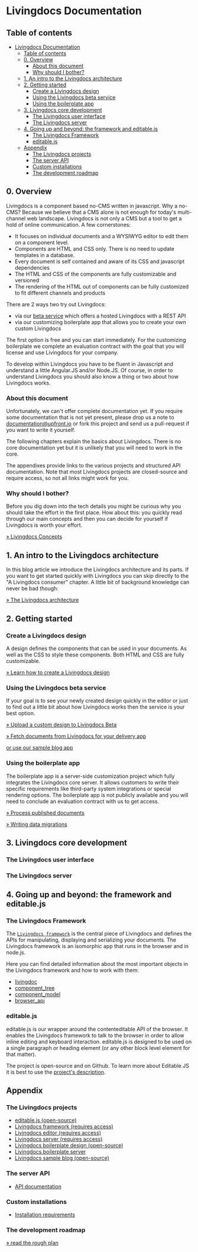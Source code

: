 
# Livingdocs Documentation

## Table of contents

<!-- TOC depthFrom:1 depthTo:6 withLinks:1 updateOnSave:1 orderedList:0 -->

- [Livingdocs Documentation](#livingdocs-documentation)
	- [Table of contents](#table-of-contents)
	- [0. Overview](#0-overview)
		- [About this document](#about-this-document)
		- [Why should I bother?](#why-should-i-bother)
	- [1. An intro to the Livingdocs architecture](#1-an-intro-to-the-livingdocs-architecture)
	- [2. Getting started](#2-getting-started)
		- [Create a Livingdocs design](#create-a-livingdocs-design)
		- [Using the Livingdocs beta service](#using-the-livingdocs-beta-service)
		- [Using the boilerplate app](#using-the-boilerplate-app)
	- [3. Livingdocs core development](#3-livingdocs-core-development)
		- [The Livingdocs user interface](#the-livingdocs-user-interface)
		- [The Livingdocs server](#the-livingdocs-server)
	- [4. Going up and beyond: the framework and editable.js](#4-going-up-and-beyond-the-framework-and-editablejs)
		- [The Livingdocs Framework](#the-livingdocs-framework)
		- [editable.js](#editablejs)
	- [Appendix](#appendix)
		- [The Livingdocs projects](#the-livingdocs-projects)
		- [The server API](#the-server-api)
		- [Custom installations](#custom-installations)
		- [The development roadmap](#the-development-roadmap)

<!-- /TOC -->

## 0. Overview

Livingdocs is a component based no-CMS written in javascript. Why a no-CMS? Because we
believe that a CMS alone is not enough for today's multi-channel web landscape. Livingdocs is
not only a CMS but a tool to get a hold of online communication.
A few cornerstones:
- It focuses on individual documents and a WYSIWYG editor to edit them on a component level.
- Components are HTML and CSS only. There is no need to update templates in a database.
- Every document is self contained and aware of its CSS and javascript dependencies
- The HTML and CSS of the components are fully customizable and versioned
- The rendering of the HTML out of components can be fully customized to fit different channels and products

There are 2 ways two try out Livingdocs:
- via our [beta service](http://www.livingdocs-beta.io) which offers a hosted Livingdocs with a REST API
- via our customizing boilerplate app that allows you to create your own custom Livingdocs

The first option is free and you can start immediately. For the customizing boilerplate we complete an evaluation contract with the goal that you will license and use Livingdocs for your company.

To develop within Livingdocs you have to be fluent in Javascript and understand a little Angular.JS and/or Node.JS. Of course, in order to understand Livingdocs you should also know a thing or two about how Livingdocs works.

### About this document

Unfortunately, we can't offer complete documentation yet. If you require some documentation that is not yet present, please drop us a note to documentation@upfront.io or fork this project and send us a pull-request if you want to write it yourself.

The following chapters explain the basics about Livingdocs. There is no core documentation yet but it is unlikely that you will need to work in the core.

The appendixes provide links to the various projects and structured API documentation. Note that most Livingdocs projects are closed-source and require access, so not all links might work for you.

### Why should I bother?

Before you dig down into the tech details you might be curious why you should take the effort in the first place. How about this: you quickly read through our main concepts and then you can decide for yourself if Livingdocs is worth your effort.

[» Livingdocs Concepts](concepts/main_concepts.md)

## 1. An intro to the Livingdocs architecture

In this blog article we introduce the Livingdocs architecture and its parts. If you want to get started quickly with Livingdocs you can skip directly to the "A Livingdocs consumer" chapter. A little bit of background knowledge can never be bad though:

[» The Livingdocs architecture](http://blog.livingdocs.io/articles/1739)

## 2. Getting started

### Create a Livingdocs design

A design defines the components that can be used in your documents. As well as the CSS to style these components. Both HTML and CSS are fully customizable.

[» Learn how to create a Livingdocs design](./design/create_designs.md)

### Using the Livingdocs beta service

If your goal is to see your newly created design quickly in the editor or just to find out a little bit about how Livingdocs works then the service is your best option.

[» Upload a custom design to Livingdocs Beta](./design/upload.md)

[» Fetch documents from Livingdocs for your delivery app](delivery/api_essentials.md)

[or use our sample blog app](https://github.com/upfrontIO/livingdocs-delivery)

### Using the boilerplate app

The boilerplate app is a server-side customization project which fully integrates the Livingdocs core server. It allows customers to write their specific requirements like third-party system integrations or special rendering options.
The boilerplate app is not publicly available and you will need to conclude an evaluation contract with us to get access.

[» Process published documents](./boilerplate/publish_plugin.md)

[» Writing data migrations](./data-migrations/migrations.md)

<!-- [» Customize the document renderer]() -->

## 3. Livingdocs core development

### The Livingdocs user interface

### The Livingdocs server

## 4. Going up and beyond: the framework and editable.js

### The Livingdocs Framework

The [`Livingdocs framework`](https://github.com/upfrontIO/livingdocs-framework) is the central piece of Livingdocs and defines the APIs for manipulating, displaying and serializing your documents. The Livingdocs framework is an isomorphic app that runs in the browser and in node.js.

Here you can find detailed information about the most important objects in the Livingdocs framework and how to work with them:

- [livingdoc](livingdocs-framework/livingdoc.md)
- [component_tree](livingdocs-framework/component_tree.md)
- [component_model](livingdocs-framework/component_model.md)
- [browser_api](livingdocs-framework/browser_api.md)

### editable.js

editable.js is our wrapper around the contenteditable API of the browser. It enables the Livingdocs framework to talk to the browser in order to allow inline editing and keyboard interaction. editable.js is designed to be used on a single paragraph or heading element (or any other block level element for that matter).

The project is open-source and on Github. To learn more about Editable.JS it is best to use the [project's description](https://github.com/upfrontIO/editable.js).

## Appendix

### The Livingdocs projects

- [editable.js (open-source)](https://github.com/upfrontIO/editable.js)
- [Livingdocs framework (requires access)](https://github.com/upfrontIO/livingdocs-framework)
- [Livingdocs editor (requires access)](https://github.com/upfrontIO/livingdocs-editor)
- [Livingdocs server (requires access)](https://github.com/upfrontIO/livingdocs-server)
- [Livingdocs boilerplate design (open-source)](https://github.com/upfrontIO/livingdocs-design-boilerplate)
- [Livingdocs boilerplate server](https://github.com/upfrontIO/livingdocs-server-boilerplate)
- [Livingdocs sample blog (open-source)](https://github.com/upfrontIO/livingdocs-delivery)

### The server API

- [API documentation](./server/home.md)

### Custom installations

- [Installation requirements](./installation/requirements.md)

### The development roadmap

[» read the rough plan](./roadmap/overview.md)
